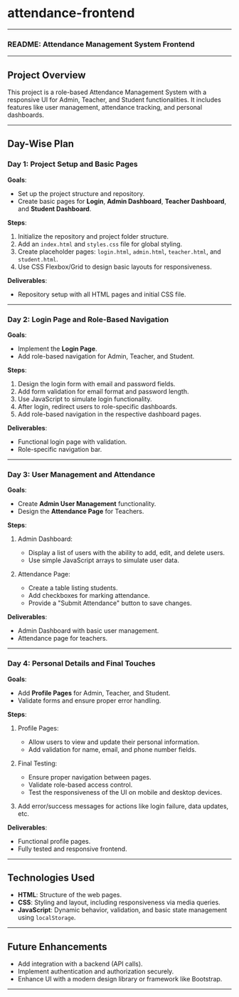 # attendance-frontend

---

### **README: Attendance Management System Frontend**  

---

## **Project Overview**
This project is a role-based Attendance Management System with a responsive UI for Admin, Teacher, and Student functionalities. It includes features like user management, attendance tracking, and personal dashboards.

---

## **Day-Wise Plan**

### **Day 1: Project Setup and Basic Pages**  
**Goals**:  
- Set up the project structure and repository.  
- Create basic pages for **Login**, **Admin Dashboard**, **Teacher Dashboard**, and **Student Dashboard**.  

**Steps**:  
1. Initialize the repository and project folder structure.  
2. Add an `index.html` and `styles.css` file for global styling.  
3. Create placeholder pages: `login.html`, `admin.html`, `teacher.html`, and `student.html`.  
4. Use CSS Flexbox/Grid to design basic layouts for responsiveness.  

**Deliverables**:  
- Repository setup with all HTML pages and initial CSS file.  

---

### **Day 2: Login Page and Role-Based Navigation**  
**Goals**:  
- Implement the **Login Page**.  
- Add role-based navigation for Admin, Teacher, and Student.  

**Steps**:  
1. Design the login form with email and password fields.  
2. Add form validation for email format and password length.  
3. Use JavaScript to simulate login functionality.  
4. After login, redirect users to role-specific dashboards.  
5. Add role-based navigation in the respective dashboard pages.  

**Deliverables**:  
- Functional login page with validation.  
- Role-specific navigation bar.  

---

### **Day 3: User Management and Attendance**  
**Goals**:  
- Create **Admin User Management** functionality.  
- Design the **Attendance Page** for Teachers.  

**Steps**:  
1. Admin Dashboard:  
   - Display a list of users with the ability to add, edit, and delete users.  
   - Use simple JavaScript arrays to simulate user data.  

2. Attendance Page:  
   - Create a table listing students.  
   - Add checkboxes for marking attendance.  
   - Provide a "Submit Attendance" button to save changes.  

**Deliverables**:  
- Admin Dashboard with basic user management.  
- Attendance page for teachers.  

---

### **Day 4: Personal Details and Final Touches**  
**Goals**:  
- Add **Profile Pages** for Admin, Teacher, and Student.  
- Validate forms and ensure proper error handling.  

**Steps**:  
1. Profile Pages:  
   - Allow users to view and update their personal information.  
   - Add validation for name, email, and phone number fields.  

2. Final Testing:  
   - Ensure proper navigation between pages.  
   - Validate role-based access control.  
   - Test the responsiveness of the UI on mobile and desktop devices.  

3. Add error/success messages for actions like login failure, data updates, etc.  

**Deliverables**:  
- Functional profile pages.  
- Fully tested and responsive frontend.  

---

## **Technologies Used**  
- **HTML**: Structure of the web pages.  
- **CSS**: Styling and layout, including responsiveness via media queries.  
- **JavaScript**: Dynamic behavior, validation, and basic state management using `localStorage`.  

---

## **Future Enhancements**  
- Add integration with a backend (API calls).  
- Implement authentication and authorization securely.  
- Enhance UI with a modern design library or framework like Bootstrap.  

---

